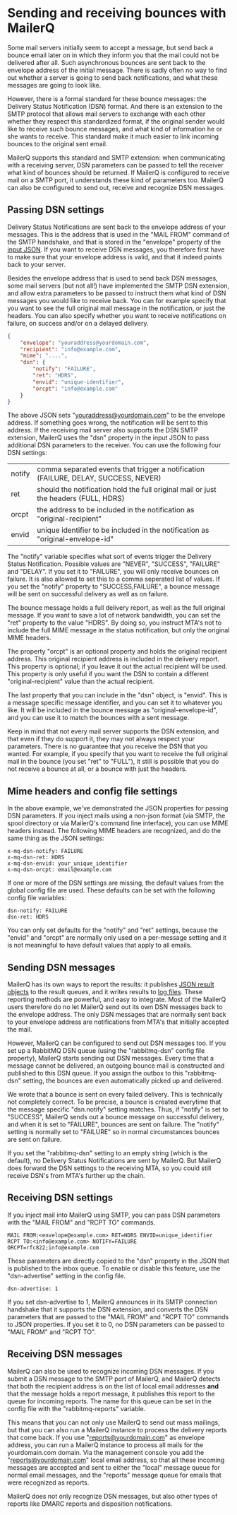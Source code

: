 # Sending and receiving bounces with MailerQ

Some mail servers initially seem to accept a message, but send back
a bounce email later on in which they inform you that the mail could not
be delivered after all. Such asynchronous bounces are sent back to the 
envelope address of the initial message. There is sadly often no way 
to find out whether a server is going to send back notifications, and 
what these messages are going to look like. 

However, there is a formal standard for these bounce messages: the 
Delivery Status Notification (DSN) format. And there is an extension 
to the SMTP protocol that allows mail servers to exchange 
with each other whether they respect this standardized format, if
the original sender would like to receive such bounce messages, and 
what kind of information he or she wants to receive. This standard
make it much easier to link incoming bounces to the original sent email.

MailerQ supports this standard and SMTP extension: when communicating 
with a receiving server, DSN parameters can be passed to tell the 
receiver what kind of bounces should be returned. If MailerQ is 
configured to receive mail on a SMTP port, it understands these kind of 
parameters too. MailerQ can also be configured to send out, receive and 
recognize DSN messages.


## Passing DSN settings

Delivery Status Notifications are sent back to the envelope address of
your messages. This is the address that is used in the "MAIL FROM" command
of the SMTP handshake, and that is stored in the "envelope" property
of the [input JSON](json-messages). If you want to receive DSN messages, 
you therefore first have to make sure that your envelope address is valid,
and that it indeed points back to your server.

Besides the envelope address that is used to send back DSN messages, some 
mail servers (but not all!) have implemented the SMTP DSN extension, and 
allow extra parameters to be passed to instruct them what kind of DSN messages 
you would like to receive back. You can for example specify that you want
to see the full original mail message in the notification, or just the 
headers. You can also specify whether you want to receive notifications
on failure, on success and/or on a delayed delivery.

````json
{
    "envelope": "youraddress@yourdomain.com",
    "recipient": "info@example.com",
    "mime": "....",
    "dsn": {
        "notify": "FAILURE",
        "ret": "HDRS",
        "envid": "unique-identifier",
        "orcpt": "info@example.com"
    }
}
````

The above JSON sets "youraddress@yourdomain.com" to be the envelope address.
If something goes wrong, the notification will be sent to this address. 
If the receiving mail server also supports the DSN SMTP extension, MailerQ 
uses the "dsn" property in the input JSON to pass additional
DSN parameters to the receiver. You can use the following four DSN settings:

<table>
    <tr>
        <td>notify</td>
        <td>comma separated events that trigger a notification (FAILURE, DELAY, SUCCESS, NEVER)</td>
    </tr>
    <tr>
        <td>ret</td>
        <td>should the notification hold the full original mail or just the headers (FULL, HDRS)</td>
    </tr>
    <tr>
        <td>orcpt</td>
        <td>the address to be included in the notification as "original-recipient"</td>
    </tr>
    <tr>
        <td>envid</td>
        <td>unique identifier to be included in the notification as "original-envelope-id"</td>
    </tr>
</table>

The "notify" variable specifies what sort of events trigger the Delivery
Status Notification. Possible values are "NEVER", "SUCCESS", "FAILURE" and
"DELAY". If you set it to "FAILURE", you will only receive bounces on
failure. It is also allowed to set this to a comma seperated list of
values. If you set the "notify" property to "SUCCESS,FAILURE", a bounce message
will be sent on successful delivery as well as on failure.

The bounce message holds a full delivery report, as well as the full original
message. If you want to save a lot of network bandwidth, you can set the "ret" 
property to the value "HDRS". By doing so, you instruct MTA's not to include 
the full MIME message in the status notification, but only the original MIME headers.

The property "orcpt" is an optional property and holds the original
recipient address. This original recipient address is included in the delivery 
report. This property is optional; if you leave it out the actual recipient will 
be used. This property is only useful if you want the DSN to contain a 
different "original-recipient" value than the actual recipient.

The last property that you can include in the "dsn" object, is "envid".
This is a message specific message identifier, and you can set it to
whatever you like. It will be included in the bounce message as 
"original-envelope-id", and you can use it to match the bounces with 
a sent message.

Keep in mind that not every mail server supports the DSN extension, and that
even if they do support it, they may not always respect your parameters. 
There is no guarantee that you receive the DSN that you wanted. For
example, if you specify that you want to receive the full original mail
in the bounce (you set "ret" to "FULL"), it still is possible that you do
not receive a bounce at all, or a bounce with just the headers. 


## Mime headers and config file settings

In the above example, we've demonstrated the JSON properties for passing DSN
parameters. If you inject mails using a non-json format (via SMTP, the spool
directory or via MailerQ's command line interface), you can use MIME headers 
instead. The following MIME headers are recognized, and do the same thing as 
the JSON settings:

````text
x-mq-dsn-notify: FAILURE
x-mq-dsn-ret: HDRS
x-mq-dsn-envid: your_unique_identifier
x-mq-dsn-orcpt: email@example.com
````

If one or more of the DSN settings are missing, the default values from the
global config file are used. These defaults can be set with the following 
config file variables:

````text
dsn-notify: FAILURE
dsn-ret: HDRS
````

You can only set defaults for the "notify" and "ret"
settings, because the "envid" and "orcpt" are normally only used on a 
per-message setting and it is not meaningful to have default values
that apply to all emails.


## Sending DSN messages

MailerQ has its own ways to report the results: it publishes 
[JSON result objects](json-results) to the result queues, and it writes
results to [log files](logging). These reporting methods are powerful,
and easy to integrate. Most of the MailerQ users therefore do no let 
MailerQ send out its own DSN messages back to the envelope address. The 
only DSN messages that are normally sent back to your envelope address 
are notifications from MTA's that initially accepted the mail.

However, MailerQ can be configured to send out DSN messages too. If you set
up a RabbitMQ DSN queue (using the "rabbitmq-dsn" config file property),
MailerQ starts sending out DSN messages. Every time that a message cannot
be delivered, an outgoing bounce mail is constructed and published to this
DSN queue. If you assign the outbox to this "rabbitmq-dsn" setting,
the bounces are even automatically picked up and delivered.

We wrote that a bounce is sent on every failed delivery. This is
technically not completely correct. To be precise, a bounce is created 
everytime that the message specific "dsn.notify" setting matches. Thus,
if "notify" is set to "SUCCESS", MailerQ sends out a bounce message on
successful delivery, and when it is set to "FAILURE", bounces are sent
on failure. The "notify" setting is normally set to "FAILURE" so 
in normal circumstances bounces are sent on failure.

If you set the "rabbitmq-dsn" setting to an empty string (which is the
default), no Delivery Status Notifications are sent by MailerQ. But MailerQ 
does forward the DSN settings to the receiving MTA, so you could still 
receive DSN's from MTA's further up the chain.



## Receiving DSN settings

If you inject mail into MailerQ using SMTP, you can pass DSN parameters
with the "MAIL FROM" and "RCPT TO" commands.

````smtp
MAIL FROM:<envelope@example.com> RET=HDRS ENVID=unique_identifier
RCPT TO:<info@example.com> NOTIFY=FAILURE ORCPT=rfc822;info@example.com
````

These parameters are directly copied to the "dsn" property in the JSON
that is published to the inbox queue. To enable or disable this feature,
use the "dsn-advertise" setting in the config file.

````
dsn-advertise: 1
````

If you set dsn-advertise to 1, MailerQ announces in its SMTP connection handshake
that it supports the DSN extension, and converts the DSN parameters that are 
passed to the "MAIL FROM" and "RCPT TO" commands to JSON properties. If you 
set it to 0, no DSN parameters can be passed to "MAIL FROM" and "RCPT TO".


## Receiving DSN messages

MailerQ can also be used to recognize incoming DSN messages. If you submit
a DSN message to the SMTP port of MailerQ, and MailerQ detects that both the 
recipient address is on the list of local email addresses **and** that the message
holds a report message, it publishes this report to the queue for incoming
reports. The name for this queue can be set in the config file with the 
"rabbitmq-reports" variable.

This means that you can not only use MailerQ to send out mass mailings, but
that you can also run a MailerQ instance to process the delivery reports that
come back. If you use "reports@yourdomain.com" as envelope address, you 
can run a MailerQ instance to process all mails for the yourdomain.com
domain. Via the management console you add the "reports@yourdomain.com" local 
email address, so that all these incoming messages are accepted and sent to
either the "local" message queue for normal email messages, and the "reports"
message queue for emails that were recognized as reports.

MailerQ does not only recognize DSN messages, but also other types of reports
like DMARC reports and disposition notifications.

